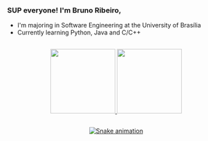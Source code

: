 ### SUP everyone! I'm Bruno Ribeiro,
- I'm majoring in Software Engineering at the University of Brasília
- Currently learning Python, Java and C/C++

##

<div align="center">
  <a href="https://github.com/brunoriibeiro">
  <img height="150em" src="https://github-readme-stats.vercel.app/api?username=brunoriibeiro&show_icons=true&theme=solarized-light&include_all_commits=false&count_private=true"/>
  <img height="150em" src="https://github-readme-stats.vercel.app/api/top-langs/?username=brunoriibeiro&layout=compact&langs_count=7&&count_private=true&theme=solarized-light"/>
    
 ##
     
   ![Snake animation](https://github.com/brunoriibeiro/brunoriibeiro/blob/output/github-contribution-grid-snake.svg)

</div>
